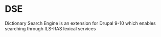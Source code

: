 # DSE
Dictionary Search Engine is an extension for Drupal 9-10 which enables searching through ILS-RAS lexical services
